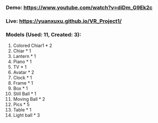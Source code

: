 ### Demo: https://www.youtube.com/watch?v=diDm_G9Ek2c
### Live:  https://yuanxuxu.github.io/VR_Project1/
### Models (Used: 11, Created: 3):
1. Colored Chiar1 * 2
2. Chiar * 1
3. Lantern * 1
4. Piano * 1
5. TV * 1
6. Avatar * 2
7. Clock * 1
8. Frame * 1
9. Box * 1
10. Still Ball * 1
11. Moving Ball * 2
12. Pics * 5
13. Table * 1
14. Light ball * 3
